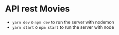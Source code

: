 # API rest Movies
- `yarn dev` o `npm dev` to run the server with nodemon
- `yarn start` o `npm start` to run the server with node